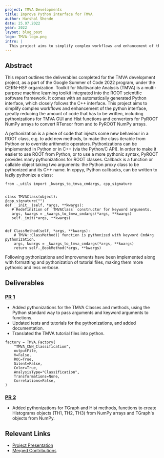 ```yaml
---
project: TMVA Developments
title: Improve Python interface for TMVA
author: Harshal Shende
date: 25.07.2022
year: 2022
layout: blog_post
logo: TMVA-logo.png
intro: |
  This project aims to simplify complex workflows and enhancement of the python interface, greatly reducing the amount of code that has to be written, including pythonizations for TMVA GUI and Hist functions and converters for PyROOT NumPy arrays to convert RTensor from and to PyROOT NumPy arrays.
---
```


## Abstract

This report outlines the deliverables completed for the TMVA development
project, as a part of the Google Summer of Code 2022 program, under the CERN-HSF
organization. Toolkit for Multivariate Analysis (TMVA) is a multi-purpose
machine learning toolkit integrated into the ROOT scientific software framework.
It comes with an automatically generated Python interface, which closely follows
the C++ interface. This project aims to simplify complex workflows and
enhancement of the python interface, greatly reducing the amount of code that
has to be written, including pythonizations for TMVA GUI and Hist functions and
converters for PyROOT NumPy arrays to convert RTensor from and to PyROOT NumPy
arrays.

A pythonization is a piece of code that injects some new behaviour in a ROOT
class, e.g. to add new methods, to make the class iterable from Python or to
override arithmetic operators. Pythonizations can be implemented in Python or in
C++ (via the Python/C API). In order to make it easier to use ROOT from Python,
or to use a more pythonic syntax, PyROOT provides many pythonizations for ROOT
classes. Callback is a function or callable object taking two arguments: the
Python proxy class to be pythonized and its C++ name. In cppyy, Python
callbacks, can be written to lazily pythonize a class:

```
from ._utils import _kwargs_to_tmva_cmdargs, cpp_signature


class TMVAClass(object):
@cpp_signature("")
def __init__(self, *args, **kwargs):
   # Redefinition of `TMVAClass` constructor for keyword arguments.
   args, kwargs = _kwargs_to_tmva_cmdargs(*args, **kwargs)
   self._init(*args, **kwargs)


def ClassMethod(self, *args, **kwargs):
    # TMVA::ClassMethod() function is pythonized with keyword CmdArg pythonization.
    args, kwargs = _kwargs_to_tmva_cmdargs(*args, **kwargs)
    return self._BookMethod(*args, **kwargs)
```

Following pythonizations and improvements have been implemented along with
formatting and pythonization of tutorial files, making them more pythonic and
less verbose.

## Deliverables

### [PR 1](https://github.com/root-project/root/pull/11069)

- Added pythonizations for the TMVA Classes and methods, using the Python
  standard way to pass arguments and keyword arguments to functions.
- Updated tests and tutorials for the pythonizations, and added documentation.
- Translated the TMVA tutorial files into python.

```
factory = TMVA.Factory(
    "TMVA_CNN_Classification",
    outputFile,
    V=False,
    ROC=True,
    Silent=False,
    Color=True,
    AnalysisType="Classification",
    Transformations=None,
    Correlations=False,
)
```

### [PR 2](https://github.com/root-project/root/compare/master...Harshalzzzzzzz:root:hist-pythonizations)

- Added pythonizations for TGraph and Hist methods, functions to create
  Histograms objects (TH1, TH2, TH3) from NumPy arrays and TGraph's objects from
  NumPy.

## Relevant Links

- [Project Presentation](https://docs.google.com/presentation/d/15zMAqtXGF_JnOSiL8Pe5A9m1hezotmRIGW_Dgp9ZJHQ/edit#slide=id.p)
- [Merged Contributions](https://bit.ly/merged_contributions)
